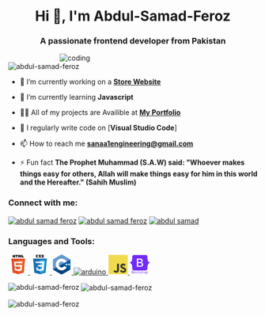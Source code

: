 <h1 align="center">Hi 👋, I'm Abdul-Samad-Feroz</h1>
<h3 align="center">A passionate frontend developer from Pakistan</h3>

<img align="right" alt="coding" width="400" src="https://github.com/user-attachments/assets/b24c5028-5f73-4c6a-885c-a6f0c6726c2f">


<p align="left"> <img src="https://komarev.com/ghpvc/?username=abdul-samad-feroz&label=Profile%20views&color=0e75b6&style=flat" alt="abdul-samad-feroz" /> </p>


- 🔭 I’m currently working on a [**Store Website**](https://smartbuy-roan.vercel.app/)

- 🌱 I’m currently learning **Javascript**

- 👨‍💻 All of my projects are Availible at [**My Portfolio**](https://abdulsamads-portfolio.vercel.app)

- 📝 I regularly write code on [**Visual Studio Code**]

- 📫 How to reach me **sanaa1engineering@gmail.com**

- ⚡ Fun fact **The Prophet Muhammad (S.A.W) said: "Whoever makes things easy for others, Allah will make things easy for him in this world and the Hereafter." (Sahih Muslim)**

<h3 align="left">Connect with me:</h3>
<p align="left">
<a href="https://www.linkedin.com/in/abdul-samad-feroz-41734a329" target="blank"><img align="center" src="https://raw.githubusercontent.com/rahuldkjain/github-profile-readme-generator/master/src/images/icons/Social/linked-in-alt.svg" alt="abdul samad feroz" height="30" width="40" /></a>
<a href="https://www.facebook.com/abdulsamadferoz" target="blank"><img align="center" src="https://raw.githubusercontent.com/rahuldkjain/github-profile-readme-generator/master/src/images/icons/Social/facebook.svg" alt="abdul samad feroz" height="30" width="40" /></a>
<a href="https://www.youtube.com/channel/UC3-m5lmR58MXKkdNgSdIwQQ" target="blank"><img align="center" src="https://raw.githubusercontent.com/rahuldkjain/github-profile-readme-generator/master/src/images/icons/Social/youtube.svg" alt="abdul samad" height="30" width="40" /></a>
</p>

<h3 align="left">Languages and Tools:</h3>
<p align="left">  <a href="https://www.w3.org/html/" target="_blank" rel="noreferrer"> <img src="https://raw.githubusercontent.com/devicons/devicon/master/icons/html5/html5-original-wordmark.svg" alt="html5" width="40" height="40"/> </a> <a href="https://www.w3schools.com/css/" target="_blank" rel="noreferrer"> <img src="https://raw.githubusercontent.com/devicons/devicon/master/icons/css3/css3-original-wordmark.svg" alt="css3" width="40" height="40"/> </a> <a href="https://www.w3schools.com/cpp/" target="_blank" rel="noreferrer"> <img src="https://raw.githubusercontent.com/devicons/devicon/master/icons/cplusplus/cplusplus-original.svg" alt="cplusplus" width="40" height="40"/> </a> <a href="https://www.arduino.cc/" target="_blank" rel="noreferrer"> <img src="https://cdn.worldvectorlogo.com/logos/arduino-1.svg" alt="arduino" width="40" height="40"/> </a> <a href="https://developer.mozilla.org/en-US/docs/Web/JavaScript" target="_blank" rel="noreferrer"> <img src="https://raw.githubusercontent.com/devicons/devicon/master/icons/javascript/javascript-original.svg" alt="javascript" width="40" height="40"/> </a> <a href="https://getbootstrap.com" target="_blank" rel="noreferrer"> <img src="https://raw.githubusercontent.com/devicons/devicon/master/icons/bootstrap/bootstrap-plain-wordmark.svg" alt="bootstrap" width="40" height="40"/> </a> </p>

<p><img align="left" src="https://github-readme-stats.vercel.app/api/top-langs?username=abdul-samad-feroz&show_icons=true&locale=en&layout=compact" alt="abdul-samad-feroz" /></p>

<p>&nbsp;<img align="center" src="https://github-readme-stats.vercel.app/api?username=abdul-samad-feroz&show_icons=true&locale=en" alt="abdul-samad-feroz" /></p>

<p><img align="center" src="https://github-readme-streak-stats.herokuapp.com/?user=abdul-samad-feroz&" alt="abdul-samad-feroz" /></p>
